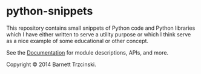 python-snippets
===============

This repository contains small snippets of Python code and Python libraries which I have either written to serve a utility purpose or which I think serve as a nice example of some educational or other concept.

See the [Documentation](http://btrzcinski.github.io/python-snippets) for module descriptions, APIs, and more.

Copyright &copy; 2014 Barnett Trzcinski.

